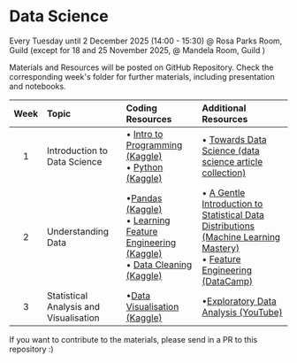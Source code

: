 # Data Science 

Every Tuesday until 2 December 2025 (14:00 - 15:30) @ Rosa Parks Room, Guild (except for 18 and 25 November 2025, @ Mandela Room, Guild )

Materials and Resources will be posted on GitHub Repository. Check the corresponding week's folder for further materials, including presentation and notebooks.


| Week | Topic | Coding Resources | Additional Resources |
|:------:|:-------|:------------------------|:---------------------------|
| 1 | Introduction to Data Science | • [Intro to Programming (Kaggle)](https://www.kaggle.com/learn/intro-to-programming) <br> • [Python (Kaggle)](https://www.kaggle.com/learn/python) | • [Towards Data Science (data science article collection)](https://towardsdatascience.com/) |
| 2 | Understanding Data | •[Pandas (Kaggle)](https://www.kaggle.com/learn/pandas) <br> • [Learning Feature Engineering (Kaggle)](https://www.kaggle.com/learn/feature-engineering) <br> • [Data Cleaning (Kaggle)](https://www.kaggle.com/learn/data-cleaning) | • [A Gentle Introduction to Statistical Data Distributions (Machine Learning Mastery)](https://machinelearningmastery.com/statistical-data-distributions/) <br> • [Feature Engineering (DataCamp)](https://www.datacamp.com/tutorial/feature-engineering)|
| 3 | Statistical Analysis and Visualisation | •[Data Visualisation (Kaggle)](https://www.kaggle.com/learn/data-visualization)  | •[Exploratory Data Analysis (YouTube)](https://www.youtube.com/watch?v=XRKIa4k0h2E&list=PLWKjhJtqVAblvI1i46ScbKV2jH1gdL7VQ&index=6) |


If you want to contribute to the materials, please send in a PR to this repository :)
